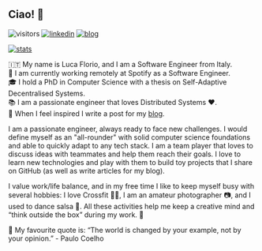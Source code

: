 ## Ciao! 👋

![visitors](https://visitor-badge.laobi.icu/badge?page_id=elleFlorio)
[![linkedin](https://img.shields.io/badge/elleflorio-blue?style=flat&logo=Linkedin&logoColor=white&link=https://www.linkedin.com/in/elleflorio)](https://www.linkedin.com/in/elleflorio)
[![blog](https://img.shields.io/badge/florio.dev-blueviolet?style=flat&logo=gatsby&logoColor=white&link=https://www.florio.dev/)](https://www.florio.dev/)

[![stats](https://github-readme-stats.vercel.app/api?username=elleFlorio&show_icons=true&theme=dark)](https://github.com/anuraghazra/github-readme-stats)

🇮🇹 My name is Luca Florio, and I am a Software Engineer from Italy.  
👔 I am currently working remotely at Spotify as a Software Engineer.  
🎓 I hold a PhD in Computer Science with a thesis on Self-Adaptive Decentralised Systems.  
📚 I am a passionate engineer that loves Distributed Systems ❤️.    
📝 When I feel inspired I write a post for my [blog](https://www.florio.dev/).  

I am a passionate engineer, always ready to face new challenges. I would define myself as an "all-rounder" with solid computer science foundations and able to quickly adapt to any tech stack. I am a team player that loves to discuss ideas with teammates and help them reach their goals.
I love to learn new technologies and play with them to build toy projects that I share on GitHub (as well as write articles for my blog).

I value work/life balance, and in my free time I like to keep myself busy with several hobbies: I love Crossfit 🏋️‍♂️, I am an amateur photographer 📷, and I used to dance salsa 🕺.
All these activities help me keep a creative mind and “think outside the box” during my work. 🦄

📜 My favourite quote is: “The world is changed by your example, not by your opinion.” - Paulo Coelho

<!--
**elleFlorio/elleflorio** is a ✨ _special_ ✨ repository because its `README.md` (this file) appears on your GitHub profile.

Here are some ideas to get you started:

- 🔭 I’m currently working on ...
- 🌱 I’m currently learning ...
- 👯 I’m looking to collaborate on ...
- 🤔 I’m looking for help with ...
- 💬 Ask me about ...
- 📫 How to reach me: ...
- 😄 Pronouns: ...
- ⚡ Fun fact: ...
-->
